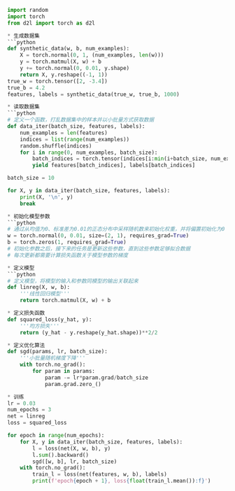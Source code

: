 ```python
import random
import torch
from d2l import torch as d2l

* 生成数据集
```python
def synthetic_data(w, b, num_examples):
    X = torch.normal(0, 1, (num_examples, len(w)))
    y = torch.matmul(X, w) + b
    y += torch.normal(0, 0.01, y.shape)
    return X, y.reshape((-1, 1))
true_w = torch.tensor([2, -3.4])
true_b = 4.2
features, labels = synthetic_data(true_w, true_b, 1000)

* 读取数据集
```python
# 定义一个函数，打乱数据集中的样本并以小批量方式获取数据
def data_iter(batch_size, features, labels):
    num_examples = len(features)
    indices = list(range(num_examples))
    random.shuffle(indices)
    for i in range(0, num_examples, batch_size):
        batch_indices = torch.tensor(indices[i:min(i+batch_size, num_examples)])
        yield features[batch_indices], labels[batch_indices]

batch_size = 10

for X, y in data_iter(batch_size, features, labels):
    print(X, '\n', y)
    break

* 初始化模型参数
```python
# 通过从均值为0、标准差为0.01的正态分布中采样随机数来初始化权重，并将偏置初始化为0
w = torch.normal(0, 0.01, size=(2, 1), requires_grad=True)
b = torch.zeros(1, requires_grad=True)
# 初始化参数之后，接下来的任务是更新这些参数，直到这些参数足够拟合数据
# 每次更新都需要计算损失函数关于模型参数的梯度

* 定义模型
```python
# 定义模型，将模型的输入和参数同模型的输出关联起来
def linreg(X, w, b):
    '''线性回归模型'''
    return torch.matmul(X, w) + b

* 定义损失函数
def squared_loss(y_hat, y):
    '''均方损失'''
    return (y_hat - y.reshape(y_hat.shape))**2/2

* 定义优化算法
def sgd(params, lr, batch_size):
    '''小批量随机梯度下降'''
    with torch.no_grad():
        for param in params:
            param -= lr*param.grad/batch_size
            param.grad.zero_()

* 训练
lr = 0.03
num_epochs = 3
net = linreg
loss = squared_loss

for epoch in range(num_epochs):
    for X, y in data_iter(batch_size, features, labels):
        l = loss(net(X, w, b), y)
        l.sum().backward()
        sgd([w, b], lr, batch_size)
    with torch.no_grad():
        train_l = loss(net(features, w, b), labels)
        print(f'epoch{epoch + 1}, loss{float(train_l.mean()):f}')